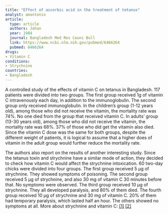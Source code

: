 ```yaml
---
title: "Effect of ascorbic acid in the treatment of tetanus"
analyst: amantonio
article:
  type: article
  authors: Jahan
  year: 1984
  journal: Bangladesh Med Res Counc Bull
  link: https://www.ncbi.nlm.nih.gov/pubmed/6466264
  pubmed: 6466264
drugs:
- Vitamin C
conditions:
- Strychnine
countries:
- Bangladesh
---
```


A controlled study of the effects of vitamin C on tetanus in Bangladesh. 117 patients were divided into two groups. The first group received 1g of vitamin C intravenously each day, in addition to the immunoglobulin. The second group only received immunoglobulin.
In the children’s group (1-12 years old), among those who did not receive the vitamin, the mortality rate was 74%. No one died from the group that received vitamin C.
In adults’ group (13-30 years old), among those who did not receive the vitamin, the mortality rate was 68%. 37% of those who did get the vitamin also died. Since the vitamin C dose was the same for both groups, despite the different weight of patients, it is logical to assume that a higher does of vitamin in the adult group would further reduce the mortality rate.

The authors also report on the results of another interesting study. Since the tetanus toxin and strychnine have a similar mode of action, they decided to check how vitamin C would affect the strychnine intoxication.
60 two-day chicks were divided into four groups.
The first group received 5 μg of strychnine. They showed symptoms of poisoning.
The second group received 5 μg of strychnine, and also 30 mg of vitamin C 30 minutes before that. No symptoms were observed.
The third group received 10 μg of strychnine. They all developed paralysis, and 80% of them died.
The fourth group received 10 μg of strychnine and 30 mg of vitamin C. 20% of them had temporary paralysis, which lasted half an hour. The others showed no symptoms at all.
More about strychnine and vitamin C: [[1]](https://www.ncbi.nlm.nih.gov/pubmed/14291219) [[2]](https://www.ncbi.nlm.nih.gov/pubmed/4383547)
